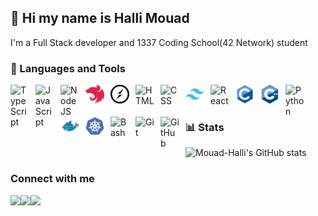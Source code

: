 ## :wave: Hi my name is Halli Mouad

I'm a Full Stack developer and 1337 Coding School(42 Network) student
<br>

### 🧰 Languages and Tools

<img align="left" alt="TypeScript" width="30px" style="padding-right:10px;" src="https://cdn.jsdelivr.net/gh/devicons/devicon/icons/typescript/typescript-plain.svg" />
<img align="left" alt="JavaScript" width="30px" style="padding-right:10px;" src="https://cdn.jsdelivr.net/gh/devicons/devicon/icons/javascript/javascript-plain.svg" />
<img align="left" alt="NodeJS" width="30px" style="padding-right:10px;" src="https://cdn.jsdelivr.net/gh/devicons/devicon/icons/nodejs/nodejs-original.svg" />
<img align="left" alt="NestJs" width="30px" style="padding-right:10px;" src="https://github.com/devicons/devicon/blob/v2.15.1/icons/nestjs/nestjs-plain.svg" />
<img align="left" alt="Socket.io" width="30px" style="padding-right:10px;" src="https://github.com/devicons/devicon/blob/v2.15.1/icons/socketio/socketio-original.svg" />
<img align="left" alt="HTML" width="30px" style="padding-right:10px;" src="https://cdn.jsdelivr.net/gh/devicons/devicon/icons/html5/html5-plain.svg" />
<img align="left" alt="CSS" width="30px" style="padding-right:10px;" src="https://cdn.jsdelivr.net/gh/devicons/devicon/icons/css3/css3-plain.svg" />
<img align="left" alt="tailwind-css" width="30px" style="padding-right:10px;" src="https://github.com/devicons/devicon/blob/v2.15.1/icons/tailwindcss/tailwindcss-plain.svg" />
<img align="left" alt="React" width="30px" style="padding-right:10px;" src="https://cdn.jsdelivr.net/gh/devicons/devicon/icons/react/react-original.svg" />
<img align="left" alt="C" width="30px" style="padding-right:10px;" src="https://github.com/devicons/devicon/blob/v2.15.1/icons/c/c-original.svg" />
<img align="left" alt="C++" width="30px" style="padding-right:10px;" src="https://github.com/devicons/devicon/blob/v2.15.1/icons/cplusplus/cplusplus-original.svg" />
<img align="left" alt="Python" width="30px" style="padding-right:10px;" src="https://cdn.jsdelivr.net/gh/devicons/devicon/icons/python/python-plain.svg" />
<img align="left" alt="Docker" width="30px" style="padding-right:10px;" src="https://github.com/devicons/devicon/blob/v2.15.1/icons/docker/docker-original.svg" />
<img align="left" alt="Kubernetes" width="30px" style="padding-right:10px;" src="https://github.com/devicons/devicon/blob/v2.15.1/icons/kubernetes/kubernetes-plain.svg" />
<img align="left" alt="Bash" width="30px" style="padding-right:10px;" src="https://cdn.jsdelivr.net/gh/devicons/devicon/icons/bash/bash-original.svg" />
<img align="left" alt="Git" width="30px" style="padding-right:10px;" src="https://cdn.jsdelivr.net/gh/devicons/devicon/icons/git/git-original.svg" />
<img align="left" alt="GitHub" width="30px" style="padding-right:10px;" src="https://cdn.jsdelivr.net/gh/devicons/devicon/icons/github/github-original.svg" />
<br>
<br>

### 📊 Stats

![Mouad-Halli's GitHub stats](https://github-readme-stats.vercel.app/api?username=mouad-halli&show_icons=true&theme=city_lights&bg_color=00000000)

### Connect with me
<a href="https://mouadhalli.com/" target="blank"><img align="left" src="http://mouadhalli.com/static/media/logo-no-background.9ae9cc840b2b3743ef47.png" height="28" /></a>
<a href="https://www.linkedin.com/in/halli-m-459777208" target="blank"><img align="left" src="https://github.com/gauravghongde/social-icons/blob/master/SVG/Color/LinkedIN.svg" height="28" /></a>
<a href="https://twitter.com/HalliMouad" target="blank"><img align="left" src="https://github.com/gauravghongde/social-icons/blob/master/SVG/Color/Twitter.svg" height="28" /></a>
<br>
